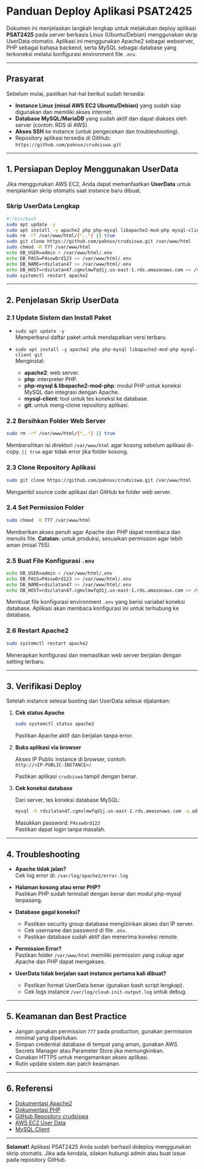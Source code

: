 # Panduan Deploy Aplikasi PSAT2425

Dokumen ini menjelaskan langkah lengkap untuk melakukan deploy aplikasi **PSAT2425** pada server berbasis Linux (Ubuntu/Debian) menggunakan skrip UserData otomatis. Aplikasi ini menggunakan Apache2 sebagai webserver, PHP sebagai bahasa backend, serta MySQL sebagai database yang terkoneksi melalui konfigurasi environment file `.env`.

---

## Prasyarat

Sebelum mulai, pastikan hal-hal berikut sudah tersedia:

- **Instance Linux (misal AWS EC2 Ubuntu/Debian)** yang sudah siap digunakan dan memiliki akses internet.
- **Database MySQL/MariaDB** yang sudah aktif dan dapat diakses oleh server (contoh: RDS di AWS).
- **Akses SSH** ke instance (untuk pengecekan dan troubleshooting).
- Repository aplikasi tersedia di GitHub:  
  `https://github.com/paknux/crudsiswa.git`

---

## 1. Persiapan Deploy Menggunakan UserData

Jika menggunakan AWS EC2, Anda dapat memanfaatkan **UserData** untuk menjalankan skrip otomatis saat instance baru dibuat.

### Skrip UserData Lengkap

```bash
#!/bin/bash
sudo apt update -y
sudo apt install -y apache2 php php-mysql libapache2-mod-php mysql-client git
sudo rm -rf /var/www/html/{*,.*} || true
sudo git clone https://github.com/paknux/crudsiswa.git /var/www/html
sudo chmod -R 777 /var/www/html
echo DB_USER=admin > /var/www/html/.env
echo DB_PASS=P4ssw0rd123 >> /var/www/html/.env
echo DB_NAME=rdszlatan47 >> /var/www/html/.env
echo DB_HOST=rdszlatan47.cgmvlmwfqd1j.us-east-1.rds.amazonaws.com >> /var/www/html/.env
sudo systemctl restart apache2
```

---

## 2. Penjelasan Skrip UserData

### 2.1 Update Sistem dan Install Paket

- `sudo apt update -y`  
  Memperbarui daftar paket untuk mendapatkan versi terbaru.

- `sudo apt install -y apache2 php php-mysql libapache2-mod-php mysql-client git`  
  Menginstal:
  - **apache2**: web server.
  - **php**: interpreter PHP.
  - **php-mysql & libapache2-mod-php**: modul PHP untuk koneksi MySQL dan integrasi dengan Apache.
  - **mysql-client**: tool untuk tes koneksi ke database.
  - **git**: untuk meng-clone repository aplikasi.

### 2.2 Bersihkan Folder Web Server

```bash
sudo rm -rf /var/www/html/{*,.*} || true
```

Membersihkan isi direktori `/var/www/html` agar kosong sebelum aplikasi di-copy. `|| true` agar tidak error jika folder kosong.

### 2.3 Clone Repository Aplikasi

```bash
sudo git clone https://github.com/paknux/crudsiswa.git /var/www/html
```

Mengambil source code aplikasi dari GitHub ke folder web server.

### 2.4 Set Permission Folder

```bash
sudo chmod -R 777 /var/www/html
```

Memberikan akses penuh agar Apache dan PHP dapat membaca dan menulis file. **Catatan:** untuk produksi, sesuaikan permission agar lebih aman (misal 755).

### 2.5 Buat File Konfigurasi `.env`

```bash
echo DB_USER=admin > /var/www/html/.env
echo DB_PASS=P4ssw0rd123 >> /var/www/html/.env
echo DB_NAME=rdszlatan47 >> /var/www/html/.env
echo DB_HOST=rdszlatan47.cgmvlmwfqd1j.us-east-1.rds.amazonaws.com >> /var/www/html/.env
```

Membuat file konfigurasi environment `.env` yang berisi variabel koneksi database. Aplikasi akan membaca konfigurasi ini untuk terhubung ke database.

### 2.6 Restart Apache2

```bash
sudo systemctl restart apache2
```

Menerapkan konfigurasi dan memastikan web server berjalan dengan setting terbaru.

---

## 3. Verifikasi Deploy

Setelah instance selesai booting dan UserData selesai dijalankan:

1. **Cek status Apache**

   ```bash
   sudo systemctl status apache2
   ```

   Pastikan Apache aktif dan berjalan tanpa error.

2. **Buka aplikasi via browser**

   Akses IP Public instance di browser, contoh:  
   `http://<IP-PUBLIC-INSTANCE>/`

   Pastikan aplikasi `crudsiswa` tampil dengan benar.

3. **Cek koneksi database**

   Dari server, tes koneksi database MySQL:

   ```bash
   mysql -h rdszlatan47.cgmvlmwfqd1j.us-east-1.rds.amazonaws.com -u admin -p
   ```

   Masukkan password: `P4ssw0rd123`  
   Pastikan dapat login tanpa masalah.

---

## 4. Troubleshooting

- **Apache tidak jalan?**  
  Cek log error di: `/var/log/apache2/error.log`

- **Halaman kosong atau error PHP?**  
  Pastikan PHP sudah terinstall dengan benar dan modul php-mysql terpasang.

- **Database gagal koneksi?**  
  - Pastikan security group database mengizinkan akses dari IP server.  
  - Cek username dan password di file `.env`.  
  - Pastikan database sudah aktif dan menerima koneksi remote.

- **Permission Error?**  
  Pastikan folder `/var/www/html` memiliki permission yang cukup agar Apache dan PHP dapat mengakses.

- **UserData tidak berjalan saat instance pertama kali dibuat?**  
  - Pastikan format UserData benar (gunakan bash script lengkap).  
  - Cek logs instance `/var/log/cloud-init-output.log` untuk debug.

---

## 5. Keamanan dan Best Practice

- Jangan gunakan permission `777` pada production, gunakan permission minimal yang diperlukan.
- Simpan credential database di tempat yang aman, gunakan AWS Secrets Manager atau Parameter Store jika memungkinkan.
- Gunakan HTTPS untuk mengamankan akses aplikasi.
- Rutin update sistem dan patch keamanan.

---

## 6. Referensi

- [Dokumentasi Apache2](https://httpd.apache.org/docs/)
- [Dokumentasi PHP](https://www.php.net/manual/en/install.php)
- [GitHub Repository crudsiswa](https://github.com/paknux/crudsiswa)
- [AWS EC2 User Data](https://docs.aws.amazon.com/AWSEC2/latest/UserGuide/user-data.html)
- [MySQL Client](https://dev.mysql.com/doc/refman/8.0/en/mysql-client.html)

---

**Selamat!** Aplikasi PSAT2425 Anda sudah berhasil dideploy menggunakan skrip otomatis. Jika ada kendala, silakan hubungi admin atau buat issue pada repository GitHub.

